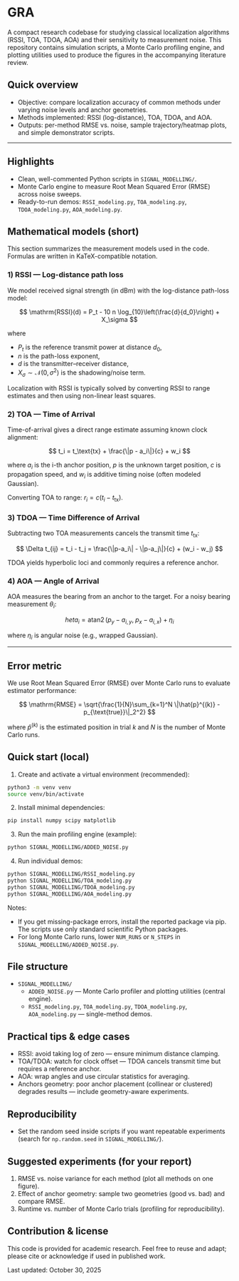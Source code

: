 # GRA 

A compact research codebase for studying classical localization algorithms (RSSI, TOA, TDOA, AOA) and their sensitivity to measurement noise. This repository contains simulation scripts, a Monte Carlo profiling engine, and plotting utilities used to produce the figures in the accompanying literature review.

## Quick overview

- Objective: compare localization accuracy of common methods under varying noise levels and anchor geometries.
- Methods implemented: RSSI (log-distance), TOA, TDOA, and AOA.
- Outputs: per-method RMSE vs. noise, sample trajectory/heatmap plots, and simple demonstrator scripts.

---

## Highlights

- Clean, well-commented Python scripts in `SIGNAL_MODELLING/`.
- Monte Carlo engine to measure Root Mean Squared Error (RMSE) across noise sweeps.
- Ready-to-run demos: `RSSI_modeling.py`, `TOA_modeling.py`, `TDOA_modeling.py`, `AOA_modeling.py`.

## Mathematical models (short)

This section summarizes the measurement models used in the code. Formulas are written in KaTeX-compatible notation.

### 1) RSSI — Log-distance path loss

We model received signal strength (in dBm) with the log-distance path-loss model:

$$
\mathrm{RSSI}(d) = P_t - 10 n \log_{10}\left(\frac{d}{d_0}\right) + X_\sigma
$$

where
- $P_t$ is the reference transmit power at distance $d_0$,
- $n$ is the path-loss exponent,
- $d$ is the transmitter–receiver distance,
- $X_\sigma \sim \mathcal{N}(0,\sigma^2)$ is the shadowing/noise term.

Localization with RSSI is typically solved by converting RSSI to range estimates and then using non-linear least squares.

### 2) TOA — Time of Arrival

Time-of-arrival gives a direct range estimate assuming known clock alignment:

$$
t_i = t_\text{tx} + \frac{\|p - a_i\|}{c} + w_i
$$

where $a_i$ is the i-th anchor position, $p$ is the unknown target position, $c$ is propagation speed, and $w_i$ is additive timing noise (often modeled Gaussian).

Converting TOA to range: $r_i = c (t_i - t_\text{tx})$.

### 3) TDOA — Time Difference of Arrival

Subtracting two TOA measurements cancels the transmit time $t_\text{tx}$:

$$
\Delta t_{ij} = t_i - t_j = \frac{\|p-a_i\| - \|p-a_j\|}{c} + (w_i - w_j)
$$

TDOA yields hyperbolic loci and commonly requires a reference anchor.

### 4) AOA — Angle of Arrival

AOA measures the bearing from an anchor to the target. For a noisy bearing measurement $\theta_i$:

$$
	heta_i = \operatorname{atan2}(p_y - a_{i,y},\; p_x - a_{i,x}) + \eta_i
$$

where $\eta_i$ is angular noise (e.g., wrapped Gaussian).

---

## Error metric

We use Root Mean Squared Error (RMSE) over Monte Carlo runs to evaluate estimator performance:

$$
\mathrm{RMSE} = \sqrt{\frac{1}{N}\sum_{k=1}^N \|\hat{p}^{(k)} - p_{\text{true}}\|_2^2}
$$

where $\hat{p}^{(k)}$ is the estimated position in trial $k$ and $N$ is the number of Monte Carlo runs.

## Quick start (local)

1. Create and activate a virtual environment (recommended):

```bash
python3 -m venv venv
source venv/bin/activate
```

2. Install minimal dependencies:

```bash
pip install numpy scipy matplotlib
```

3. Run the main profiling engine (example):

```bash
python SIGNAL_MODELLING/ADDED_NOISE.py
```

4. Run individual demos:

```bash
python SIGNAL_MODELLING/RSSI_modeling.py
python SIGNAL_MODELLING/TOA_modeling.py
python SIGNAL_MODELLING/TDOA_modeling.py
python SIGNAL_MODELLING/AOA_modeling.py
```

Notes:
- If you get missing-package errors, install the reported package via pip. The scripts use only standard scientific Python packages.
- For long Monte Carlo runs, lower `NUM_RUNS` or `N_STEPS` in `SIGNAL_MODELLING/ADDED_NOISE.py`.

## File structure

- `SIGNAL_MODELLING/`
	- `ADDED_NOISE.py` — Monte Carlo profiler and plotting utilities (central engine).
	- `RSSI_modeling.py`, `TOA_modeling.py`, `TDOA_modeling.py`, `AOA_modeling.py` — single-method demos.

## Practical tips & edge cases

- RSSI: avoid taking log of zero — ensure minimum distance clamping.
- TOA/TDOA: watch for clock offset — TDOA cancels transmit time but requires a reference anchor.
- AOA: wrap angles and use circular statistics for averaging.
- Anchors geometry: poor anchor placement (collinear or clustered) degrades results — include geometry-aware experiments.

## Reproducibility

- Set the random seed inside scripts if you want repeatable experiments (search for `np.random.seed` in `SIGNAL_MODELLING/`).

## Suggested experiments (for your report)

1. RMSE vs. noise variance for each method (plot all methods on one figure).
2. Effect of anchor geometry: sample two geometries (good vs. bad) and compare RMSE.
3. Runtime vs. number of Monte Carlo trials (profiling for reproducibility).

## Contribution & license

This code is provided for academic research. Feel free to reuse and adapt; please cite or acknowledge if used in published work.

Last updated: October 30, 2025

